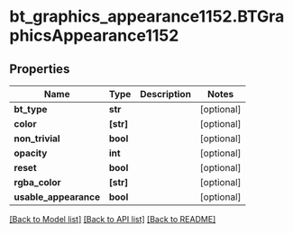 # bt_graphics_appearance1152.BTGraphicsAppearance1152

## Properties
Name | Type | Description | Notes
------------ | ------------- | ------------- | -------------
**bt_type** | **str** |  | [optional] 
**color** | **[str]** |  | [optional] 
**non_trivial** | **bool** |  | [optional] 
**opacity** | **int** |  | [optional] 
**reset** | **bool** |  | [optional] 
**rgba_color** | **[str]** |  | [optional] 
**usable_appearance** | **bool** |  | [optional] 

[[Back to Model list]](../README.md#documentation-for-models) [[Back to API list]](../README.md#documentation-for-api-endpoints) [[Back to README]](../README.md)


